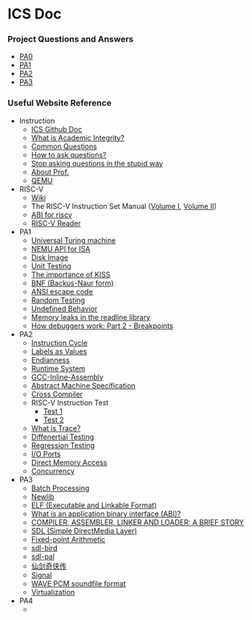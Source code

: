 # ICS Doc

### Project Questions and Answers

- [PA0](QA/pa0.md)
- [PA1](QA/pa1.md)
- [PA2](QA/pa2.md)
- [PA3](QA/pa3.md)

### Useful Website Reference

- Instruction
  - [ICS Github Doc](https://nju-projectn.github.io/ics-pa-gitbook/)
  - [What is Academic Integrity?](http://integrity.mit.edu/)
  - [Common Questions](https://nju-projectn.github.io/ics-pa-gitbook/ics2024/FAQ.html)
  - [How to ask questions?](https://github.com/ryanhanwu/How-To-Ask-Questions-The-Smart-Way/blob/main/README-zh_CN.md)
  - [Stop asking questions in the stupid way](https://github.com/tangx/Stop-Ask-Questions-The-Stupid-Ways/blob/master/README.md)
  - [About Prof.](http://www.why.ink:8080/)
  - [QEMU](https://www.qemu.org)
- RISC-V
  - [Wiki](https://en.wikipedia.org/wiki/RISC-V)
  - The RISC-V Instruction Set Manual ([Volume I](https://github.com/riscv/riscv-isa-manual/releases/download/riscv-isa-release-382fd8b-2024-04-11/unpriv-isa-asciidoc.pdf), [Volume II](https://github.com/riscv/riscv-isa-manual/releases/download/riscv-isa-release-382fd8b-2024-04-11/priv-isa-asciidoc.pdf))
  - [ABI for riscv](https://github.com/riscv-non-isa/riscv-elf-psabi-doc)
  - [RISC-V Reader](http://www.riscvbook.com/)
- PA1
  - [Universal Turing machine](https://en.wikipedia.org/wiki/Universal_Turing_machine)
  - [NEMU API for ISA](https://nju-projectn.github.io/ics-pa-gitbook/ics2024/nemu-isa-api.html)
  - [Disk Image](https://en.wikipedia.org/wiki/Disk_image)
  - [Unit Testing](https://en.wikipedia.org/wiki/Unit_testing)
  - [The importance of KISS](http://blog.sciencenet.cn/blog-414166-562616.html)
  - [BNF (Backus-Naur form)](https://en.wikipedia.org/wiki/Backus%E2%80%93Naur_form)
  - [ANSI escape code](https://en.wikipedia.org/wiki/ANSI_escape_code#Colors)
  - [Random Testing](https://en.wikipedia.org/wiki/Random_testing)
  - [Undefined Behavior](https://en.wikipedia.org/wiki/Undefined_behavior)
  - [Memory leaks in the readline library](https://blog.rijuyuezhu.top/posts/972c44eb/)
  - [How debuggers work: Part 2 - Breakpoints](https://eli.thegreenplace.net/2011/01/27/how-debuggers-work-part-2-breakpoints)
- PA2
  - [Instruction Cycle](https://en.wikipedia.org/wiki/Instruction_cycle)
  - [Labels as Values](https://gcc.gnu.org/onlinedocs/gcc/Labels-as-Values.html)
  - [Endianness](https://en.wikipedia.org/wiki/Endianness)
  - [Runtime System](https://en.wikipedia.org/wiki/Runtime_system)
  - [GCC-Inline-Assembly](http://www.ibiblio.org/gferg/ldp/GCC-Inline-Assembly-HOWTO.html)
  - [Abstract Machine Specification](https://jyywiki.cn/AbstractMachine/AM_Spec.md)
  - [Cross Compiler](https://en.wikipedia.org/wiki/Cross_compiler)
  - RISC-V Instruction Test
    - [Test 1](https://github.com/NJU-ProjectN/riscv-tests-am)
    - [Test 2](https://github.com/NJU-ProjectN/riscv-arch-test-am)
  - [What is Trace?](https://en.wikipedia.org/wiki/Tracing_(software))
  - [Diffenertial Testing](https://en.wikipedia.org/wiki/Differential_testing)
  - [Regression Testing](https://en.wikipedia.org/wiki/Regression_testing)
  - [I/O Ports](https://wiki.osdev.org/I/O_Ports#The_list)
  - [Direct Memory Access](https://en.wikipedia.org/wiki/Direct_memory_access)
  - [Concurrency](https://en.wikipedia.org/wiki/Concurrency_(computer_science))
- PA3
  - [Batch Processing](https://en.wikipedia.org/wiki/Batch_processing)
  - [Newlib](https://sourceware.org/newlib/)
  - [ELF (Executable and Linkable Format)](https://en.wikipedia.org/wiki/Executable_and_Linkable_Format)
  - [What is an application binary interface (ABI)?](https://stackoverflow.com/questions/2171177/what-is-an-application-binary-interface-abi)
  - [COMPILER, ASSEMBLER, LINKER AND LOADER: A BRIEF STORY](https://www.tenouk.com/ModuleW.html#google_vignette)
  - [SDL (Simple DirectMedia Layer)](https://www.libsdl.org/release/SDL-1.2.15/docs/)
  - [Fixed-point Arithmetic](https://en.wikipedia.org/wiki/Fixed-point_arithmetic)
  - [sdl-bird](https://github.com/weimzh/sdlbird)
  - [sdl-pal](https://github.com/SDLPAL/sdlpal)
  - [仙剑奇侠传](https://baike.baidu.com/item/%E4%BB%99%E5%89%91%E5%A5%87%E4%BE%A0%E4%BC%A0/5129500#5)
  - [Signal](https://en.wikipedia.org/wiki/Signal_(IPC))
  - [WAVE PCM soundfile format](http://soundfile.sapp.org/doc/WaveFormat/)
  - [Virtualization](https://en.wikipedia.org/wiki/Virtualization#Snapshots)
- PA4
  - []()